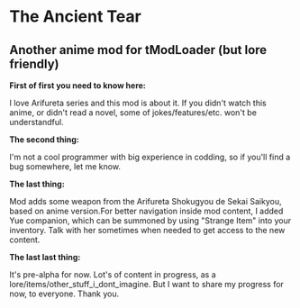 # The Ancient Tear
## Another anime mod for tModLoader (but lore friendly)

**First of first you need to know here:**

I love Arifureta series and this mod is about it.
If you didn't watch this anime, or didn't read a novel, some of jokes/features/etc. won't be understandful.

**The second thing:**

I'm not a cool programmer with big experience in codding, so if you'll find a bug somewhere, let me know.

**The last thing:**

Mod adds some weapon from the Arifureta Shokugyou de Sekai Saikyou, based on anime version.For better navigation inside mod content, I added Yue companion, which can be summoned by using "Strange Item" into your inventory. Talk with her sometimes when needed to get access to the new content.

**The last last thing:**

It's pre-alpha for now. Lot's of content in progress, as a lore/items/other_stuff_i_dont_imagine. But I want to share my progress for now, to everyone. Thank you.

